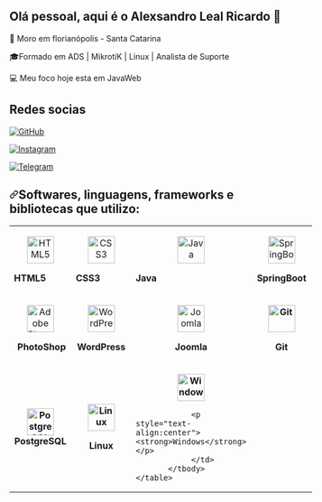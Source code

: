 ## Olá pessoal, aqui é o Alexsandro Leal Ricardo 👋

📌 Moro em florianópolis - Santa Catarina

🎓Formado em ADS | MikrotiK | Linux | Analista de Suporte

💻 Meu foco hoje esta em JavaWeb  

<div>

<h2>Redes socias</h2>

[![GitHub](https://img.shields.io/badge/GitHub-100000?style=for-the-badge&logo=github&logoColor=white)](https://github.com/AlexsandroLealRicardo)

[![Instagram](https://img.shields.io/badge/Instagram-E4405F?style=for-the-badge&logo=instagram&logoColor=white)](https://www.instagram.com/alexsandrolealricardo/?hl=pt-br)

[![Telegram](https://img.shields.io/badge/Telegram-2CA5E0?style=for-the-badge&logo=telegram&logoColor=white)](https://web.telegram.org/k/#-1155605095) </div>

<h2 dir="auto"><a id="user-content-softwares-linguagens-frameworks-e-bibliotecas-que-utilizo" class="anchor" aria-hidden="true" href="#softwares-linguagens-frameworks-e-bibliotecas-que-utilizo"><svg class="octicon octicon-link" viewBox="0 0 16 16" version="1.1" width="16" height="16" aria-hidden="true"><path fill-rule="evenodd" d="M7.775 3.275a.75.75 0 001.06 1.06l1.25-1.25a2 2 0 112.83 2.83l-2.5 2.5a2 2 0 01-2.83 0 .75.75 0 00-1.06 1.06 3.5 3.5 0 004.95 0l2.5-2.5a3.5 3.5 0 00-4.95-4.95l-1.25 1.25zm-4.69 9.64a2 2 0 010-2.83l2.5-2.5a2 2 0 012.83 0 .75.75 0 001.06-1.06 3.5 3.5 0 00-4.95 0l-2.5 2.5a3.5 3.5 0 004.95 4.95l1.25-1.25a.75.75 0 00-1.06-1.06l-1.25 1.25a2 2 0 01-2.83 0z"></path></svg></a>Softwares, linguagens, frameworks e bibliotecas que utilizo:</h2>

<table border="0" cellpadding="0" cellspacing="0" style="width:537px">
        <tbody>
            <tr>
                <td style="width:96px">
                <p style="text-align:center"><img alt="HTML5" src="https://img.icons8.com/external-tal-revivo-color-tal-revivo/48/000000/external-html-5-is-a-software-solution-stack-that-defines-the-properties-and-behaviors-of-web-page-logo-color-tal-revivo.png" style="height:48px; width:48px" /><p><strong>HTML5</strong></p>
                <td style="width:98px">
<p style="text-align:center"><img alt="CSS3" src="https://img.icons8.com/color/48/000000/css3.png" style="height:48px; width:48px" /><p><strong>CSS3</strong></p>
                    </td>     
            <td style="width:105px">
 <p style="text-align:center"><img alt="Java" src="https://img.icons8.com/color/48/000000/java-coffee-cup-logo--v1.png" style="height:48px; width:48px" /><p> <strong>Java</strong></p>     
                </td>
             <td style="width:101px">
                <p style="text-align:center"><img alt="SpringBoot" src="https://img.icons8.com/color/48/000000/spring-logo.png" style="height:48px; width:48px" /></p>
                 <p style="text-align:center"><strong>SpringBoot</strong></p>
                </td>
               <tr>
                <td style="width:96px">
                <p style="text-align:center"><img alt="Adobe PhotoShop" src="https://img.icons8.com/fluent/48/000000/adobe-photoshop.png" style="height:48px; width:48px" /></p>
                  <p style="text-align:center"><strong>&nbsp;PhotoShop</strong></p>
                </td>
            <td style="width:98px">
                <p style="text-align:center"><img alt="WordPress" src="https://img.icons8.com/color/48/000000/wordpress.png" style="height:48px; width:48px" /></p>
                 <p style="text-align:center"><strong>WordPress</strong></p>
           </td>
            <td style="width:105px">
                <p style="text-align:center"><img alt="Joomla" src="https://img.icons8.com/color/48/000000/joomla.png" style="height:48px; width:48px" /></p>
                <p style="text-align:center"><strong>Joomla</strong></p>
            </td>
            <td style="width:101px">
             <p style="text-align:center"><strong><img alt="Git" src="https://img.icons8.com/color/48/000000/git.png" style="height:48px; width:48px" /></strong></p>
             <p style="text-align:center"><strong>Git</strong></p>
            </td>
              <tr>
                <td style="text-align:center; width:96px">
                <p><strong><img alt="PostgreSQL" src="https://img.icons8.com/color/48/000000/postgreesql.png" style="height:48px; width:48px" />PostgreSQL</strong></p>
                </td>
    <td style="width:98px">
      <p style="text-align:center"><strong><img alt="Linux" src="https://img.icons8.com/color/48/000000/linux--v1.png" style="height:48px; width:48px" /></strong></p>
     <p style="text-align:center"><strong>Linux</strong></p>
  </td>
          <td style="width:105px">
                <p style="text-align:center"><strong><img alt="Windows" src="https://img.icons8.com/fluency/48/000000/windows-10.png" style="height:48px; width:48px" /></strong></p>
    
                <p style="text-align:center"><strong>Windows</strong></p>
                </td>
           </tbody>
    </table>
